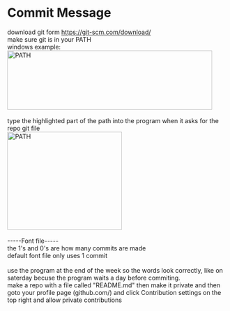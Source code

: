 # Commit Message
download git form https://git-scm.com/download/ <br>
make sure git is in your PATH<br>
windows example: <br>
<img src="https://media.discordapp.net/attachments/542526737075011629/812539947290460191/unknown.png" alt="PATH" width="469.5" height="136.5"> 
<br>
<br>
type the highlighted part of the path into the program when it asks for the repo git file <br>
<img src="https://cdn.discordapp.com/attachments/542526737075011629/812600158105370624/unknown.png" alt="PATH" width="262.5" height="225"> 
<br>
<br>
-----Font file----- <br>
the 1's and 0's are how many commits are made <br>
default font file only uses 1 commit <br>
<br>
use the program at the end of the week so the words look correctly, like on saterday becuse the program waits a day before commiting. <br>
make a repo with a file called "README.md" then make it private and then goto your profile page (github.com/<username>) and click Contribution settings on the top right and allow private contributions
